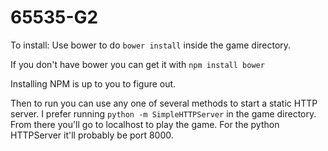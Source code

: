 # 65535-G2

To install: Use bower to do `bower install` inside the game directory.

If you don't have bower you can get it with `npm install bower`

Installing NPM is up to you to figure out.


Then to run you can use any one of several methods to start a static HTTP server. I prefer running `python -m SimpleHTTPServer` in the game directory. From there you'll go to localhost to play the game. For the python HTTPServer it'll probably be port 8000.
